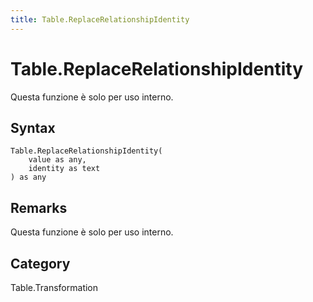 ```yaml
---
title: Table.ReplaceRelationshipIdentity
---
```


# Table.ReplaceRelationshipIdentity


Questa funzione è solo per uso interno.


## Syntax

```powerquery
Table.ReplaceRelationshipIdentity(
    value as any,
    identity as text
) as any
```


## Remarks

Questa funzione è solo per uso interno.



## Category
Table.Transformation
